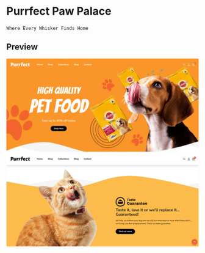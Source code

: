 # Purrfect Paw Palace

```
Where Every Whisker Finds Home
```

## Preview

![prev1](./readme-images/prev-1.png)
![prev2](./readme-images/prev-2.png)

